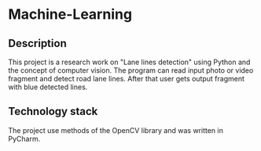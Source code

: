 # Machine-Learning

Description
-------
This project is a research work on "Lane lines detection" using Python and the concept
of computer vision.
The program can read input photo or video fragment and detect road lane lines. After that
user gets output fragment with blue detected lines.

Technology stack
-----
The project use methods of the OpenCV library and was written in PyCharm.
